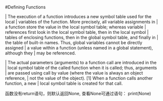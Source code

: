 #Defining Functions

| The execution of a function introduces a new symbol table used for the local
| variables of the function. More precisely, all variable assignments in
| a function store the value in the local symbol table; whereas variable
| references first look in the local symbol table, then in the local symbol
| tables of enclosing functions, then in the global symbol table, and finally in
| the table of built-in names. Thus, global variables cannot be directly assigned
| a value within a function (unless named in a global statement), although they
| may be referenced.


| The actual parameters (arguments) to a function call are introduced in the
| local symbol table of the called function when it is called; thus, arguments
| are passed using call by value (where the value is always an object reference,
| not the value of the object). [1] When a function calls another function, a new
| local symbol table is created for that call.


函数没有return语句，则默认返回None, 
查看None可通过语句： print(None)



